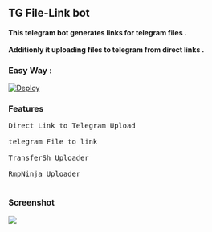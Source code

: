 ## TG File-Link bot

**This telegram bot generates links for telegram files .**</br></br>**Additionly it uploading files to telegram from direct links .**

 

### Easy Way :

[![Deploy](https://www.herokucdn.com/deploy/button.svg)](https://heroku.com/deploy)

### Features

<pre>
Direct Link to Telegram Upload </br>
telegram File to link </br>
TransferSh Uploader </br>
RmpNinja Uploader </br>
</pre>

### Screenshot 
![](https://telegra.ph/file/70a43837a99f3904cff8b.jpg)
